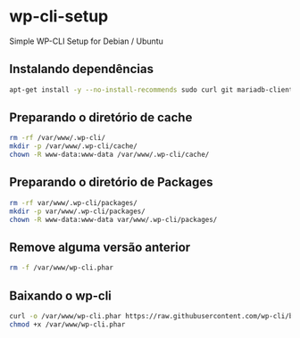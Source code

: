 # wp-cli-setup
Simple WP-CLI Setup for Debian / Ubuntu

## Instalando dependências

```bash
apt-get install -y --no-install-recommends sudo curl git mariadb-client
```

## Preparando o diretório de cache

```bash
rm -rf /var/www/.wp-cli/
mkdir -p /var/www/.wp-cli/cache/
chown -R www-data:www-data /var/www/.wp-cli/cache/
```

## Preparando o diretório de Packages

```bash
rm -rf var/www/.wp-cli/packages/
mkdir -p var/www/.wp-cli/packages/
chown -R www-data:www-data var/www/.wp-cli/packages/
```

## Remove alguma versão anterior

```bash
rm -f /var/www/wp-cli.phar
```

## Baixando o wp-cli

```bash
curl -o /var/www/wp-cli.phar https://raw.githubusercontent.com/wp-cli/builds/gh-pages/phar/wp-cli.phar
chmod +x /var/www/wp-cli.phar
```
